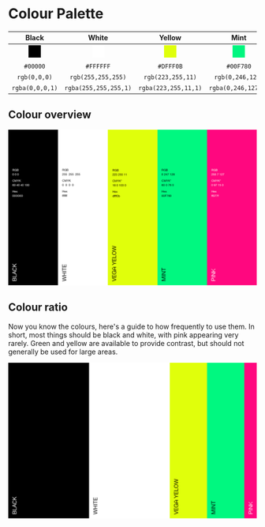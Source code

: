 # Colour Palette

| Black  | White  | Yellow  | Mint  | Pink  |
|:---:|:---:|:---:|:---:|:---:|
| ![Black](./fills/black.png)  | ![White](./fills/white.png)    | ![Yellow](./fills/yellow.png)    | ![Mint](./fills/mint.png)    | ![Pink](./fills/pink.png)    |
| `#00000`  | `#FFFFFF`  | `#DFFF0B`  | `#00F780`  | `#FF077F`  |
| `rgb(0,0,0)`  | `rgb(255,255,255)`  | `rgb(223,255,11)`  | `rgb(0,246,127)`  | `rgb(255,7,127)`  |
| `rgba(0,0,0,1)`  | `rgba(255,255,255,1)`  | `rgba(223,255,11,1)`  | `rgba(0,246,127,1)`  | `rgba(255,7,127,1)`  |

## Colour overview
![Colours](Colour%20Palette%20Overview.jpg)

## Colour ratio
Now you know the colours, here's a guide to how frequently to use them. In short, most things should be black and white, with pink appearing very rarely. Green and yellow are available to provide contrast, but should not generally be used for large areas. 

![Colours](Colour%20Palette%20Ratio.jpg)

